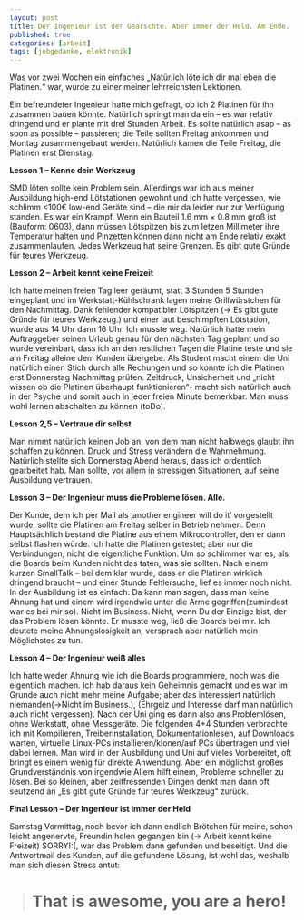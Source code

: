 ```yaml
---
layout: post
title: Der Ingenieur ist der Gearschte. Aber immer der Held. Am Ende.
published: true
categories: [arbeit]
tags: [jobgedanke, elektronik]
---
```


Was vor zwei Wochen ein einfaches „Natürlich löte ich dir mal eben die Platinen.“ war, wurde zu einer meiner lehrreichsten Lektionen.

Ein befreundeter Ingenieur hatte mich gefragt, ob ich 2 Platinen für ihn zusammen bauen könnte. Natürlich springt man da ein – es war relativ dringend und er plante mit drei Stunden Arbeit.
Es sollte natürlich asap – as soon as possible – passieren; die Teile sollten Freitag ankommen und Montag zusammengebaut werden. Natürlich kamen die Teile Freitag, die Platinen erst Dienstag.

**Lesson 1 – Kenne dein Werkzeug**

SMD löten sollte kein Problem sein. Allerdings war ich aus meiner Ausbildung high-end Lötstationen gewohnt und ich hatte vergessen, wie schlimm <100€ low-end Geräte sind – die mir da leider nur zur Verfügung standen. Es war ein Krampf. Wenn ein Bauteil 1.6 mm × 0.8 mm groß ist (Bauform: 0603), dann müssen Lötspitzen bis zum letzen Millimeter ihre Temperatur halten und Pinzetten können dann nicht am Ende relativ exakt zusammenlaufen. Jedes Werkzeug hat seine Grenzen. Es gibt gute Gründe für teures Werkzeug.

**Lesson 2 – Arbeit kennt keine Freizeit**

Ich hatte meinen freien Tag leer geräumt, statt 3 Stunden 5 Stunden eingeplant und im Werkstatt-Kühlschrank lagen meine Grillwürstchen für den Nachmittag. Dank fehlender kompatibler Lötspitzen (-> Es gibt gute Gründe für teures Werkzeug.) und einer laut beschimpften Lötstation, wurde aus 14 Uhr dann 16 Uhr. Ich musste weg. Natürlich hatte mein Auftraggeber seinen Urlaub genau für den nächsten Tag geplant und so wurde vereinbart, dass ich an den restlichen Tagen die Platine teste und sie am Freitag alleine dem Kunden übergebe. Als Student macht einem die Uni natürlich einen Stich durch alle Rechungen und so konnte ich die Platinen erst Donnerstag Nachmittag prüfen. Zeitdruck, Unsicherheit und „nicht wissen ob die Platinen überhaupt funktionieren“- macht sich natürlich auch in der Psyche und somit auch in jeder freien Minute bemerkbar. Man muss wohl lernen abschalten zu können (toDo).

**Lesson 2,5 – Vertraue dir selbst**

Man nimmt natürlich keinen Job an, von dem man nicht halbwegs glaubt ihn schaffen zu können. Druck und Stress verändern die Wahrnehmung. Natürlich stellte sich Donnerstag Abend heraus, dass ich ordentlich gearbeitet hab. Man sollte, vor allem in stressigen Situationen, auf seine Ausbildung vertrauen.

**Lesson 3 – Der Ingenieur muss die Probleme lösen. Alle.**

Der Kunde, dem ich per Mail als ‚another engineer will do it‘ vorgestellt wurde, sollte die Platinen am Freitag selber in Betrieb nehmen. Denn Hauptsächlich bestand die Platine aus einem Mikrocontroller, den er dann selbst flashen würde. Ich hatte die Platinen getestet; aber nur die Verbindungen, nicht die eigentliche Funktion. Um so schlimmer war es, als die Boards beim Kunden nicht das taten, was sie sollten. Nach einem kurzen SmallTalk – bei dem klar wurde, dass er die Platinen wirklich dringend braucht – und einer Stunde Fehlersuche, lief es immer noch nicht.
In der Ausbildung ist es einfach: Da kann man sagen, dass man keine Ahnung hat und einem wird irgendwie unter die Arme gegriffen(zumindest war es bei mir so). Nicht im Business. Nicht, wenn Du der Einzige bist, der das Problem lösen könnte. Er musste weg, ließ die Boards bei mir. Ich deutete meine Ahnungslosigkeit an, versprach aber natürlich mein Möglichstes zu tun.

**Lesson 4 – Der Ingenieur weiß alles**

Ich hatte weder Ahnung wie ich die Boards programmiere, noch was die eigentlich machen. Ich hab daraus kein Geheimnis gemacht und es war im Grunde auch nicht mehr meine Aufgabe; aber das interessiert natürlich niemanden(->Nicht im Business.), (Ehrgeiz und Interesse darf man natürlich auch nicht vergessen). Nach der Uni ging es dann also ans Problemlösen, ohne Werkstatt, ohne Messgeräte. Die folgenden 4+4 Stunden verbrachte ich mit Kompilieren, Treiberinstallation, Dokumentationlesen, auf Downloads warten, virtuelle Linux-PCs installieren/klonen/auf PCs übertragen und viel dabei lernen. Man wird in der Ausbildung und Uni auf vieles Vorbereitet, oft bringt es einem wenig für direkte Anwendung. Aber ein möglichst großes Grundverständnis von irgendwie Allem hilft einem, Probleme schneller zu lösen. Bei so kleinen, aber zeitfressenden Dingen denkt man dann oft seufzend an „Es gibt gute Gründe für teures Werkzeug“ zurück.

**Final Lesson – Der Ingenieur ist immer der Held**

Samstag Vormittag, noch bevor ich dann endlich Brötchen für meine, schon leicht angenervte, Freundin holen gegangen bin (-> Arbeit kennt keine Freizeit) SORRY!:(, war das Problem dann gefunden und beseitigt. Und die Antwortmail des Kunden, auf die gefundene Lösung, ist wohl das, weshalb man sich diesen Stress antut:

> # That is awesome, you are a hero!
